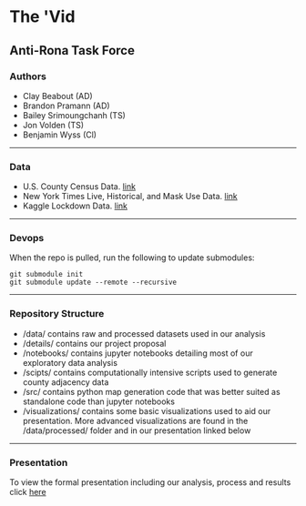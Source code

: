 # The 'Vid
## Anti-Rona Task Force

### Authors
- Clay Beabout (AD)
- Brandon Pramann (AD)
- Bailey Srimoungchanh (TS)
- Jon Volden (TS)
- Benjamin Wyss (Cl)

---

### Data
- U.S. County Census Data. [link](https://covid19.census.gov/datasets/21843f238cbb46b08615fc53e19e0daf/data?geometry=136.810%2C28.795%2C-136.179%2C67.148)
- New York Times Live, Historical, and Mask Use Data. [link](https://github.com/nytimes/covid-19-data)
- Kaggle Lockdown Data. [link](https://www.kaggle.com/lin0li/us-lockdown-dates-dataset)

---

### Devops 
When the repo is pulled, run the following to update submodules:

```
git submodule init
git submodule update --remote --recursive
```

---

### Repository Structure

- /data/ contains raw and processed datasets used in our analysis
- /details/ contains our project proposal
- /notebooks/ contains jupyter notebooks detailing most of our exploratory data analysis
- /scipts/ contains computationally intensive scripts used to generate county adjacency data
- /src/ contains python map generation code that was better suited as standalone code than jupyter notebooks
- /visualizations/ contains some basic visualizations used to aid our presentation. More advanced visualizations are found in the /data/processed/ folder and in our presentation linked below

---

### Presentation 
To view the formal presentation including our analysis, process and results click [here](https://docs.google.com/presentation/d/1kg-K-5UqdrL2nfIIDklv58beWXhHF-lpX1oGpWL_rGI/edit?usp=sharing)
